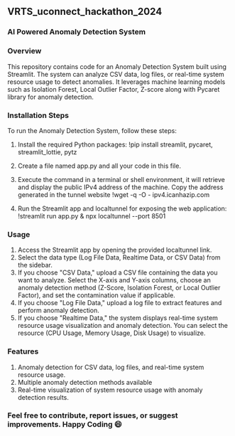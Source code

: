 ## **VRTS_uconnect_hackathon_2024**


### **AI Powered Anomaly Detection System**

### **Overview**
This repository contains code for an Anomaly Detection System built using Streamlit. The system can analyze CSV data, log files, or real-time system resource usage to detect anomalies. It leverages machine learning models such as Isolation Forest, Local Outlier Factor, Z-score along with Pycaret library for anomaly detection.

### **Installation Steps**

To run the Anomaly Detection System, follow these steps:
1.	Install the required Python packages:
  !pip install streamlit, pycaret, streamlit_lottie, pytz 

2. Create a file named app.py and all your code in this file.

3.	Execute the command in a terminal or shell environment, it will retrieve and display the public IPv4 address of the machine. Copy the address generated in the tunnel website
  !wget -q -O - ipv4.icanhazip.com

4.	Run the Streamlit app and localtunnel for exposing the web application:
  !streamlit run app.py & npx localtunnel --port 8501


### **Usage**

1.	Access the Streamlit app by opening the provided localtunnel link.
2.	Select the data type (Log File Data, Realtime Data, or CSV Data) from the sidebar.
3.	If you choose "CSV Data," upload a CSV file containing the data you want to analyze. Select the X-axis and Y-axis columns, choose an anomaly detection method (Z-Score, Isolation Forest, or Local Outlier Factor), and set the contamination value if applicable.
4.	If you choose "Log File Data," upload a log file to extract features and perform anomaly detection.
5.	If you choose "Realtime Data," the system displays real-time system resource usage visualization and anomaly detection. You can select the resource (CPU Usage, Memory Usage, Disk Usage) to visualize.


### **Features**

1. Anomaly detection for CSV data, log files, and real-time system resource usage.
2. Multiple anomaly detection methods available
3. Real-time visualization of system resource usage with anomaly detection results.


### Feel free to contribute, report issues, or suggest improvements. Happy Coding :smile:



